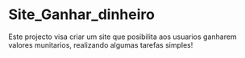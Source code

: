 # Site_Ganhar_dinheiro
 Este projecto visa criar um site que posibilita aos usuarios ganharem valores munitarios, realizando algumas tarefas simples!
